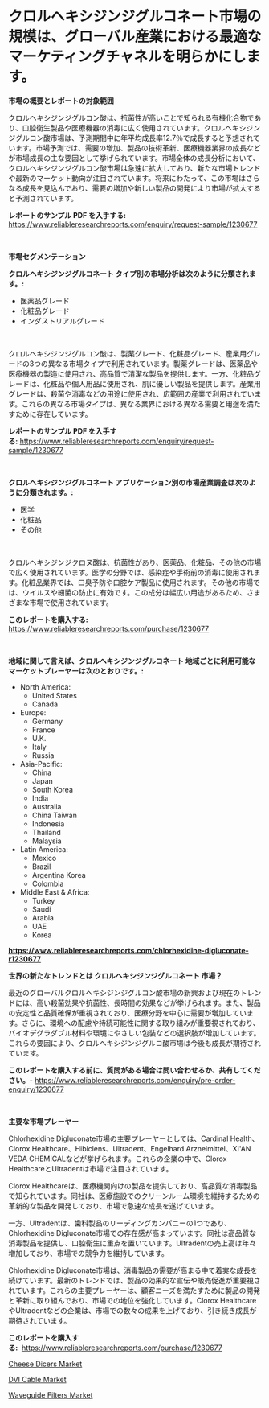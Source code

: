 <p><h1>クロルヘキシジンジグルコネート市場の規模は、グローバル産業における最適なマーケティングチャネルを明らかにします。</h1></p><p><strong>市場の概要とレポートの対象範囲</strong></p>
<p><p>クロルヘキシジンジグルコン酸は、抗菌性が高いことで知られる有機化合物であり、口腔衛生製品や医療機器の消毒に広く使用されています。クロルヘキシジンジグルコン酸市場は、予測期間中に年平均成長率12.7％で成長すると予想されています。市場予測では、需要の増加、製品の技術革新、医療機器業界の成長などが市場成長の主な要因として挙げられています。市場全体の成長分析において、クロルヘキシジンジグルコン酸市場は急速に拡大しており、新たな市場トレンドや最新のマーケット動向が注目されています。将来にわたって、この市場はさらなる成長を見込んでおり、需要の増加や新しい製品の開発により市場が拡大すると予測されています。</p></p>
<p><strong>レポートのサンプル PDF を入手する:</strong> <a href="https://www.reliableresearchreports.com/enquiry/request-sample/1230677">https://www.reliableresearchreports.com/enquiry/request-sample/1230677</a></p>
<p>&nbsp;</p>
<p><strong>市場セグメンテーション</strong></p>
<p><strong>クロルヘキシジンジグルコネート タイプ別の市場分析は次のように分類されます。:</strong></p>
<p><ul><li>医薬品グレード</li><li>化粧品グレード</li><li>インダストリアルグレード</li></ul></p>
<p>&nbsp;</p>
<p><p>クロルヘキシジンジグルコン酸は、製薬グレード、化粧品グレード、産業用グレードの3つの異なる市場タイプで利用されています。製薬グレードは、医薬品や医療機器の製造に使用され、高品質で清潔な製品を提供します。一方、化粧品グレードは、化粧品や個人用品に使用され、肌に優しい製品を提供します。産業用グレードは、殺菌や消毒などの用途に使用され、広範囲の産業で利用されています。これらの異なる市場タイプは、異なる業界における異なる需要と用途を満たすために存在しています。</p></p>
<p><strong>レポートのサンプル PDF を入手する:</strong>&nbsp;<a href="https://www.reliableresearchreports.com/enquiry/request-sample/1230677">https://www.reliableresearchreports.com/enquiry/request-sample/1230677</a></p>
<p>&nbsp;</p>
<p><strong> クロルヘキシジンジグルコネート アプリケーション別の市場産業調査は次のように分類されます。:</strong></p>
<p><ul><li>医学</li><li>化粧品</li><li>その他</li></ul></p>
<p>&nbsp;</p>
<p><p>クロルヘキシジンジクロヌ酸は、抗菌性があり、医薬品、化粧品、その他の市場で広く使用されています。医学の分野では、感染症や手術前の消毒に使用されます。化粧品業界では、口臭予防や口腔ケア製品に使用されます。その他の市場では、ウイルスや細菌の防止に有効です。この成分は幅広い用途があるため、さまざまな市場で使用されています。</p></p>
<p><strong>このレポートを購入する:</strong>&nbsp; <a href="https://www.reliableresearchreports.com/purchase/1230677">https://www.reliableresearchreports.com/purchase/1230677</a></p>
<p>&nbsp;</p>
<p><strong>地域に関して言えば、クロルヘキシジンジグルコネート 地域ごとに利用可能なマーケットプレーヤーは次のとおりです。:</strong></p>
<p><ul>
    <li>
        North America:
        <ul>
            <li>United States</li>
            <li>Canada</li>
        </ul>
    </li>
    <li>
        Europe:
        <ul>
            <li>Germany</li>
            <li>France</li>
            <li>U.K.</li>
            <li>Italy</li>
            <li>Russia</li>
        </ul>
    </li>
    <li>
        Asia-Pacific:
        <ul>
            <li>China</li>
            <li>Japan</li>
            <li>South Korea</li>
            <li>India</li>
            <li>Australia</li>
            <li>China Taiwan</li>
            <li>Indonesia</li>
            <li>Thailand</li>
            <li>Malaysia</li>
        </ul>
    </li>
    <li>
        Latin America:
        <ul>
            <li>Mexico</li>
            <li>Brazil</li>
            <li>Argentina Korea</li>
            <li>Colombia</li>
        </ul>
    </li>
    <li>
        Middle East & Africa:
        <ul>
            <li>Turkey</li>
            <li>Saudi</li>
            <li>Arabia</li>
            <li>UAE</li>
            <li>Korea</li>
        </ul>
    </li>
    </ul></p>
<p><strong><a href="https://www.reliableresearchreports.com/chlorhexidine-digluconate-r1230677">https://www.reliableresearchreports.com/chlorhexidine-digluconate-r1230677</a></strong>&nbsp;</p>
<p><strong>世界の新たなトレンドとは クロルヘキシジンジグルコネート 市場？</strong></p>
<p><p>最近のグローバルクロルヘキシジンジグルコン酸市場の新興および現在のトレンドには、高い殺菌効果や抗菌性、長時間の効果などが挙げられます。また、製品の安定性と品質確保が重視されており、医療分野を中心に需要が増加しています。さらに、環境への配慮や持続可能性に関する取り組みが重要視されており、バイオデグラダブル材料や環境にやさしい包装などの選択肢が増加しています。これらの要因により、クロルヘキシジンジグルコ酸市場は今後も成長が期待されています。</p></p>
<p><strong>このレポートを購入する前に、質問がある場合は問い合わせるか、共有してください。</strong>- <a href="https://www.reliableresearchreports.com/enquiry/pre-order-enquiry/1230677">https://www.reliableresearchreports.com/enquiry/pre-order-enquiry/1230677</a></p>
<p>&nbsp;</p>
<p><strong>主要な市場プレーヤー</strong></p>
<p><p>Chlorhexidine Digluconate市場の主要プレーヤーとしては、Cardinal Health、Clorox Healthcare、Hibiclens、Ultradent、Engelhard Arzneimittel、XI'AN VEDA CHEMICALなどが挙げられます。これらの企業の中で、Clorox HealthcareとUltradentは市場で注目されています。</p><p>Clorox Healthcareは、医療機関向けの製品を提供しており、高品質な消毒製品で知られています。同社は、医療施設でのクリーンルーム環境を維持するための革新的な製品を開発しており、市場で急速な成長を遂げています。</p><p>一方、Ultradentは、歯科製品のリーディングカンパニーの1つであり、Chlorhexidine Digluconate市場での存在感が高まっています。同社は高品質な消毒製品を提供し、口腔衛生に重点を置いています。Ultradentの売上高は年々増加しており、市場での競争力を維持しています。</p><p>Chlorhexidine Digluconate市場は、消毒製品の需要が高まる中で着実な成長を続けています。最新のトレンドでは、製品の効果的な宣伝や販売促進が重要視されています。これらの主要プレーヤーは、顧客ニーズを満たすために製品の開発と革新に取り組んでおり、市場での地位を強化しています。Clorox HealthcareやUltradentなどの企業は、市場での数々の成果を上げており、引き続き成長が期待されています。</p></p>
<p><strong>このレポートを購入する:</strong>&nbsp;&nbsp;<a href="https://www.reliableresearchreports.com/purchase/1230677">https://www.reliableresearchreports.com/purchase/1230677</a></p>
<p><p><a href="https://github.com/Hazelklievgspy6vdcsmu106w/Market-Research-Report-List-2/blob/main/cheese-dicers-market.md">Cheese Dicers Market</a></p><p><a href="https://www.linkedin.com/pulse/dvi-cable-market-exploring-share-trends-future-growth-amara-market-emwpc?trackingId=QeGPsTBq1ZD9jrikNiwkyQ%3D%3D">DVI Cable Market</a></p><p><a href="https://www.linkedin.com/pulse/waveguide-filtersnbspmarket-focuses-market-share-size-projected-fhqpf?trackingId=xVs6Svz4aTA%2B%2BIYh5WF1yQ%3D%3D">Waveguide Filters Market</a></p></p>